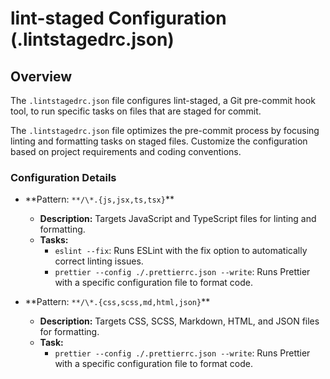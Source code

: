 # lint-staged Configuration (.lintstagedrc.json)

## Overview

The `.lintstagedrc.json` file configures lint-staged, a Git pre-commit hook tool, to run specific tasks on files that are staged for commit.

The `.lintstagedrc.json` file optimizes the pre-commit process by focusing linting and formatting tasks on staged files. Customize the configuration based on project requirements and coding conventions.

### Configuration Details

- **Pattern: `**/\*.{js,jsx,ts,tsx}`\*\*

  - **Description:** Targets JavaScript and TypeScript files for linting and formatting.
  - **Tasks:**
    - `eslint --fix`: Runs ESLint with the fix option to automatically correct linting issues.
    - `prettier --config ./.prettierrc.json --write`: Runs Prettier with a specific configuration file to format code.

- **Pattern: `**/\*.{css,scss,md,html,json}`\*\*
  - **Description:** Targets CSS, SCSS, Markdown, HTML, and JSON files for formatting.
  - **Task:**
    - `prettier --config ./.prettierrc.json --write`: Runs Prettier with a specific configuration file to format code.
